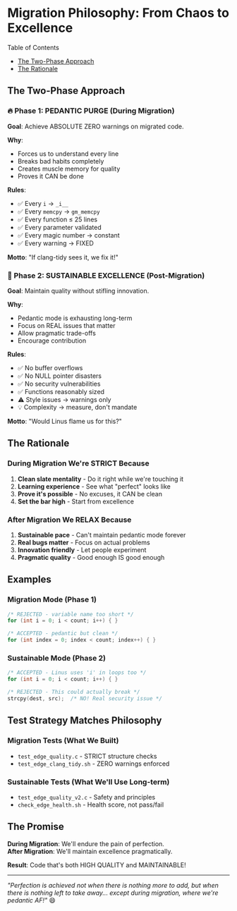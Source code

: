 <!-- SPDX-License-Identifier: LicenseRef-MIND-UCAL-1.0 -->
<!-- © 2025 J. Kirby Ross / Neuroglyph Collective -->

# Migration Philosophy: From Chaos to Excellence

Table of Contents

- [The Two-Phase Approach](#the-two-phase-approach)
- [The Rationale](#the-rationale)

## The Two-Phase Approach

### 🔥 Phase 1: PEDANTIC PURGE (During Migration)

__Goal__: Achieve ABSOLUTE ZERO warnings on migrated code.

__Why__:

- Forces us to understand every line
- Breaks bad habits completely
- Creates muscle memory for quality
- Proves it CAN be done

__Rules__:

- ✅ Every `i` → `_i__`
- ✅ Every `memcpy` → `gm_memcpy`
- ✅ Every function ≤ 25 lines
- ✅ Every parameter validated
- ✅ Every magic number → constant
- ✅ Every warning → FIXED

__Motto__: "If clang-tidy sees it, we fix it!"

### 🌱 Phase 2: SUSTAINABLE EXCELLENCE (Post-Migration)

__Goal__: Maintain quality without stifling innovation.

__Why__:

- Pedantic mode is exhausting long-term
- Focus on REAL issues that matter
- Allow pragmatic trade-offs
- Encourage contribution

__Rules__:

- ✅ No buffer overflows
- ✅ No NULL pointer disasters  
- ✅ No security vulnerabilities
- ✅ Functions reasonably sized
- ⚠️  Style issues → warnings only
- 💡 Complexity → measure, don't mandate

__Motto__: "Would Linus flame us for this?"

## The Rationale

### During Migration We're STRICT Because

1. __Clean slate mentality__ - Do it right while we're touching it
2. __Learning experience__ - See what "perfect" looks like
3. __Prove it's possible__ - No excuses, it CAN be clean
4. __Set the bar high__ - Start from excellence

### After Migration We RELAX Because

1. __Sustainable pace__ - Can't maintain pedantic mode forever
2. __Real bugs matter__ - Focus on actual problems
3. __Innovation friendly__ - Let people experiment
4. __Pragmatic quality__ - Good enough IS good enough

## Examples

### Migration Mode (Phase 1)

```c
/* REJECTED - variable name too short */
for (int i = 0; i < count; i++) { }

/* ACCEPTED - pedantic but clean */
for (int index = 0; index < count; index++) { }
```

### Sustainable Mode (Phase 2)

```c
/* ACCEPTED - Linus uses 'i' in loops too */
for (int i = 0; i < count; i++) { }

/* REJECTED - This could actually break */
strcpy(dest, src);  /* NO! Real security issue */
```

## Test Strategy Matches Philosophy

### Migration Tests (What We Built)

- `test_edge_quality.c` - STRICT structure checks
- `test_edge_clang_tidy.sh` - ZERO warnings enforced

### Sustainable Tests (What We'll Use Long-term)

- `test_edge_quality_v2.c` - Safety and principles
- `check_edge_health.sh` - Health score, not pass/fail

## The Promise

__During Migration__: We'll endure the pain of perfection.  
__After Migration__: We'll maintain excellence pragmatically.

__Result__: Code that's both HIGH QUALITY and MAINTAINABLE!

---

_"Perfection is achieved not when there is nothing more to add,
but when there is nothing left to take away...
except during migration, where we're pedantic AF!"_ 😄

